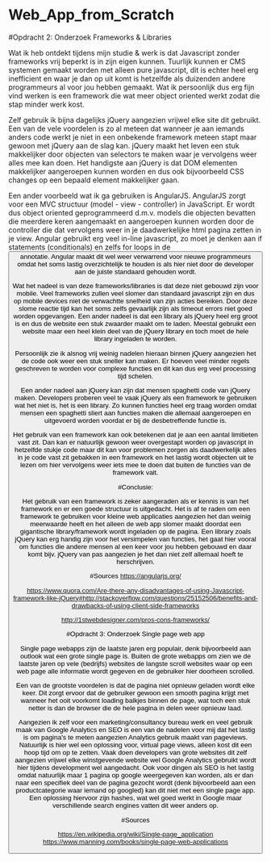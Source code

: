 # Web_App_from_Scratch

#Opdracht 2: Onderzoek Frameworks & Libraries

Wat ik heb ontdekt tijdens mijn studie & werk is dat Javascript zonder frameworks
vrij beperkt is in zijn eigen kunnen. Tuurlijk kunnen er CMS systemen gemaakt worden
met alleen pure javascript, dit is echter heel erg inefficient en waar je dan op uit komt
is hetzelfde als duizenden andere programmeurs al voor jou hebben gemaakt. Wat ik persoonlijk
dus erg fijn vind werken is een framework die wat meer object oriented werkt zodat die stap
minder werk kost.

Zelf gebruik ik bijna dagelijks jQuery aangezien vrijwel elke site dit gebruikt. Een van de vele
voordelen is zo al meteen dat wanneer je aan iemands anders code werkt je niet in een onbekende
framework meteen stapt maar gewoon met jQuery aan de slag kan. jQuery maakt het leven een stuk makkelijker
door objecten van selectors te maken waar je vervolgens weer alles mee kan doen. Het handigste aan jQuery
is dat DOM elementen makkelijker aangeroepen kunnen worden en dus ook bijvoorbeeld CSS changes op een bepaald
element makkelijker gaan.

Een ander voorbeeld wat ik ga gebruiken is AngularJS. AngularJS zorgt voor een MVC structuur
(model - view - controller) in JavaScript. Er wordt dus object oriented geprogrammeerd d.m.v. models
die objecten bevatten die meerdere keren aangemaakt en aangeroepen kunnen worden door de controller
die dat vervolgens weer in je daadwerkelijke html pagina zetten in je view. Angular gebruikt erg veel
in-line javascript, zo moet je denken aan if statements (conditionals) en zelfs for loops in de <button> annotatie. 
Angular maakt dit wel weer verwarrend voor nieuwe programmeurs omdat het soms lastig overzichtelijk te houden is
als hier niet door de developer aan de juiste standaard gehouden wordt. 

Wat het nadeel is van deze frameworks/libraries is dat deze niet gebouwd zijn voor mobile.
Veel frameworks zullen veel slomer dan standaard javascript zijn en dus op mobile devices
niet de verwachtte snelheid van zijn acties bereiken. Door deze slome reactie tijd kan het soms
zelfs gevaarlijk zijn als timeout errors niet goed worden opgevangen. Een ander nadeel is dat een
library als jQuery heel erg groot is en dus de website een stuk zwaarder maakt om te laden. Meestal gebruikt
een website maar een heel klein deel van de jQuery library en toch moet de hele library ingeladen te worden.

Persoonlijk zie ik alsnog vrij weinig nadelen hieraan binnen jQuery aangezien het de code ook weer een stuk sneller
kan maken. Er hoeven veel minder regels geschreven te worden voor complexe functies en dit kan dus erg veel processing
tijd schelen.

Een ander nadeel aan jQuery kan zijn dat mensen spaghetti code van jQuery maken. Developers proberen veel te vaak
jQuery als een framework te gebruiken wat het niet is, het is een library. Zo kunnen functies heel erg traag worden
omdat mensen een spaghetti sliert aan functies maken die allemaal aangeroepen en uitgevoerd worden voordat er bij de 
desbetreffende functie is.

Het gebruik van een framework kan ook betekenen dat je aan een aantal limitieten vast zit. Dan kan er natuurlijk gewoon weer
overgestapt worden op javascript in hetzelfde stukje code maar dit kan voor problemen zorgen als daadwerkelijk alles in je code 
vast zit gebakken in een framework en het lastig wordt objecten uit te lezen om hier vervolgens weer iets mee te doen dat buiten
de functies van de framework valt.


#Conclusie:

Het gebruik van een framework is zeker aangeraden als er kennis is van het framework en er een goede structuur is uitgedacht.
Het is af te raden om een framework te gebruiken voor kleine web applicaties aangezien het dan weinig meerwaarde heeft en het
alleen de web app slomer maakt doordat een gigantische library/framework wordt ingeladen op de pagina.
Een library zoals jQuery kan erg handig zijn voor het versimpelen van functies, het gaat hier vooral om functies die andere
mensen al een keer voor jou hebben gebouwd en daar komt bijv. jQuery van pas aangezien je het dan niet zelf allemaal hoeft te herschrijven.


#Sources
https://angularjs.org/

https://www.quora.com/Are-there-any-disadvantages-of-using-Javascript-framework-like-jQuery#http://stackoverflow.com/questions/25152506/benefits-and-drawbacks-of-using-client-side-frameworks

http://1stwebdesigner.com/pros-cons-frameworks/

#Opdracht 3: Onderzoek Single page web app

Single page webapps zijn de laatste jaren erg populair, denk bijvoorbeeld aan outlook wat een grote single page is.
Buiten de grote webapps om zien we de laatste jaren op vele (bedrijfs) websites de langste scroll websites waar op een
web page alle informatie wordt gegeven en de gebruiker hier doorheen scrolled.

Een van de grootste voordelen is dat de pagina niet opnieuw geladen wordt elke keer. Dit zorgt ervoor dat de gebruiker
gewoon een smooth pagina krijgt met wanneer het ooit voorkomt loading balkjes binnen de page, wat toch een stuk netter is
dan de browser die de hele pagina in delen weer opnieuw laad.

Aangezien ik zelf voor een marketing/consultancy bureau werk en veel gebruik maak van Google Analytics en SEO is een van de nadelen
voor mij dat het lastig is om pagina's te meten aangezien Analytics gebruik maakt van pageviews. Natuurlijk is hier wel een oplossing voor,
virtual page views, alleen kost dit een hoop tijd om op te zetten. Vaak doen developers van grote websites dit zelf aangezien vrijwel elke winstgevende website
wel Google Analytics gebruikt wordt hier tijdens development wel aangedacht. Ook voor dingen als SEO is het lastig omdat natuurlijk maar 1 pagina op google weergegeven
kan worden, als er dan naar een specifiek deel van de pagina gezocht wordt (denk bijvoorbeeld aan een productcategorie waar iemand op googled) kan dit niet met een single page app.
Een oplossing hiervoor zijn hashes, wat wel goed werkt in Google maar verschillende search engines vatten dit weer anders op.

#Sources

https://en.wikipedia.org/wiki/Single-page_application
https://www.manning.com/books/single-page-web-applications